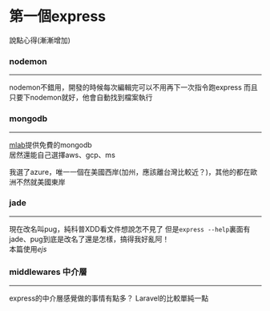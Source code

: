 # 第一個express

說點心得(漸漸增加)

### nodemon
***
nodemon不錯用，開發的時候每次編輯完可以不用再下一次指令跑express
而且只要下nodemon就好，他會自動找到檔案執行

### mongodb
***
[mlab](https://mlab.com/ "url")提供免費的mongodb           
居然還能自己選擇aws、gcp、ms

我選了azure，唯一一個在美國西岸(加州，應該離台灣比較近？)，其他的都在歐洲不然就美國東岸

### jade
***
現在改名叫pug，純科普XDD看文件想說怎不見了
但是`express --help`裏面有jade、pug到底是改名了還是怎樣，搞得我好亂阿！             
本篇使用*ejs*

### middlewares 中介層
***
express的中介層感覺做的事情有點多？
Laravel的比較單純一點


